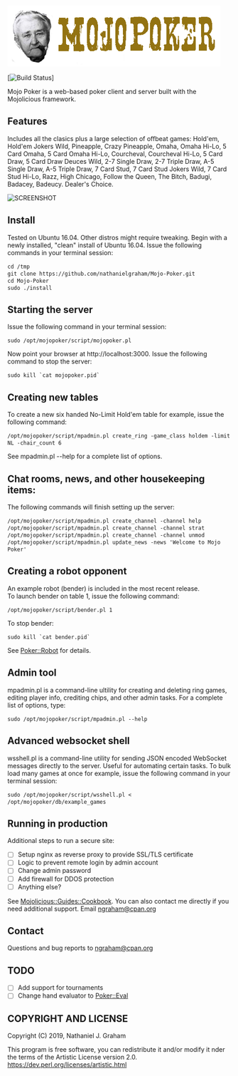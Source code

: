 ![Mojo Poker Logo](/mojopoker-0.9.10/public/img/logo.png)

[![Build Status](https://api.travis-ci.org/nathanielgraham/Mojo-Poker.svg?branch=master)]

Mojo Poker is a web-based poker client and server built with the Mojolicious framework.

## Features
Includes all the clasics plus a large selection of offbeat games: 
Hold'em, Hold'em Jokers Wild, Pineapple, Crazy Pineapple, Omaha, Omaha Hi-Lo, 5 Card Omaha, 5 Card Omaha Hi-Lo, Courcheval, Courcheval Hi-Lo, 5 Card Draw, 5 Card Draw Deuces Wild, 2-7 Single Draw, 2-7 Triple Draw, A-5 Single Draw, A-5 Triple Draw, 7 Card Stud, 7 Card Stud Jokers Wild, 7 Card Stud Hi-Lo, Razz, High Chicago, Follow the Queen, The Bitch, Badugi, Badacey, Badeucy. Dealer's Choice.

![SCREENSHOT](https://github.com/mojopoker/Mojo-Poker/blob/master/SCREENSHOT.png)

## Install
Tested on Ubuntu 16.04. Other distros might require tweaking.
Begin with a newly installed, "clean" install of Ubuntu 16.04.
Issue the following commands in your terminal session:

    cd /tmp
    git clone https://github.com/nathanielgraham/Mojo-Poker.git
    cd Mojo-Poker
    sudo ./install

## Starting the server
Issue the following command in your terminal session:

    sudo /opt/mojopoker/script/mojopoker.pl

Now point your browser at http://localhost:3000.
Issue the following command to stop the server:

    sudo kill `cat mojopoker.pid`

## Creating new tables
To create a new six handed No-Limit Hold'em table for example, issue the following command:

    /opt/mojopoker/script/mpadmin.pl create_ring -game_class holdem -limit NL -chair_count 6

See mpadmin.pl --help for a complete list of options. 

## Chat rooms, news, and other housekeeping items:
The following commands will finish setting up the server:

    /opt/mojopoker/script/mpadmin.pl create_channel -channel help
    /opt/mojopoker/script/mpadmin.pl create_channel -channel strat
    /opt/mojopoker/script/mpadmin.pl create_channel -channel unmod
    /opt/mojopoker/script/mpadmin.pl update_news -news 'Welcome to Mojo Poker'

##  Creating a robot opponent
An example robot (bender) is included in the most recent release.  
To launch bender on table 1, issue the following command:

    /opt/mojopoker/script/bender.pl 1

To stop bender:

    sudo kill `cat bender.pid`

See [Poker::Robot](https://metacpan.org/pod/Poker::Robot) for details. 

## Admin tool
mpadmin.pl is a command-line ultility for creating and deleting ring games, editing player info, crediting chips, and other admin tasks.  For a complete list of options, type:

    sudo /opt/mojopoker/script/mpadmin.pl --help 

## Advanced websocket shell
wsshell.pl is a command-line utility for sending JSON encoded WebSocket messages directly to the server. Useful for automating certain tasks. To bulk load many games at once for example, issue the following command in your terminal session:

    sudo /opt/mojopoker/script/wsshell.pl < /opt/mojopoker/db/example_games

## Running in production
Additional steps to run a secure site:
- [ ] Setup nginx as reverse proxy to provide SSL/TLS certificate
- [ ] Logic to prevent remote login by admin account
- [ ] Change admin password
- [ ] Add firewall for DDOS protection
- [ ] Anything else? 

See [Mojolicious::Guides::Cookbook](https://metacpan.org/pod/distribution/Mojolicious/lib/Mojolicious/Guides/Cookbook.pod). You can also contact me directly if you need additional support. Email ngraham@cpan.org  

## Contact
Questions and bug reports to ngraham@cpan.org

## TODO 
- [ ] Add support for tournaments
- [ ] Change hand evaluator to [Poker::Eval](https://metacpan.org/pod/Poker::Eval)

## COPYRIGHT AND LICENSE
Copyright (C) 2019, Nathaniel J. Graham

This program is free software, you can redistribute it and/or modify it
nder the terms of the Artistic License version 2.0.
https://dev.perl.org/licenses/artistic.html
